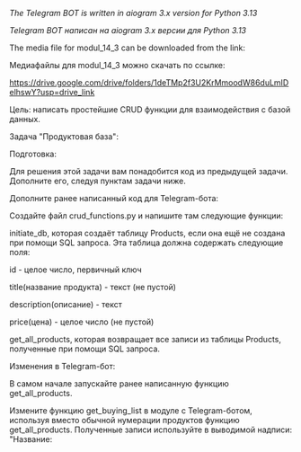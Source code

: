 *The Telegram BOT is written in aiogram 3.x version for Python 3.13*

*Telegram BOT написан на aiogram 3.x версии для Python 3.13*

The media file for modul_14_3 can be downloaded from the link:

Медиафайлы для modul_14_3 можно скачать по ссылке:

https://drive.google.com/drive/folders/1deTMp2f3U2KrMmoodW86duLmIDelhswY?usp=drive_link


Цель: написать простейшие CRUD функции для взаимодействия с базой данных.

Задача "Продуктовая база":

Подготовка:

Для решения этой задачи вам понадобится код из предыдущей задачи. Дополните его, следуя пунктам задачи ниже.

Дополните ранее написанный код для Telegram-бота:

Создайте файл crud_functions.py и напишите там следующие функции:

initiate_db, которая создаёт таблицу Products, если она ещё не создана при помощи SQL запроса. Эта таблица
должна содержать следующие поля:

id - целое число, первичный ключ

title(название продукта) - текст (не пустой)

description(описание) - текст

price(цена) - целое число (не пустой)

get_all_products, которая возвращает все записи из таблицы Products, полученные при помощи SQL запроса.

Изменения в Telegram-бот:

В самом начале запускайте ранее написанную функцию get_all_products.

Измените функцию get_buying_list в модуле с Telegram-ботом, используя вместо обычной нумерации продуктов функцию get_all_products.
Полученные записи используйте в выводимой надписи: "Название: <title> | Описание: <description> | Цена: <price>"
Перед запуском бота пополните вашу таблицу Products 4 или более записями для последующего вывода в чате Telegram-бота.
